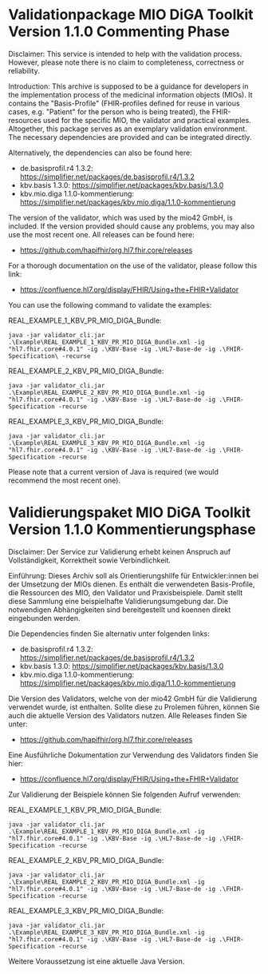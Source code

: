 # Validationpackage MIO DiGA Toolkit Version 1.1.0 Commenting Phase

Disclaimer:
This service is intended to help with the validation process. However, please note there is no claim to completeness, correctness or reliability. 

Introduction:
This archive is supposed to be a guidance for developers in the implementation process of the medicinal information objects (MIOs). It contains the "Basis-Profile" (FHIR-profiles defined for reuse in various cases, e.g. "Patient" for the person who is being treated), the FHIR-resources used for the specific MIO, the validator and practical examples. Altogether, this package serves as an exemplary validation environment. The necessary dependencies are provided and can be integrated directly. 

Alternatively, the dependencies can also be found here:
- de.basisprofil.r4 1.3.2: https://simplifier.net/packages/de.basisprofil.r4/1.3.2
- kbv.basis 1.3.0: https://simplifier.net/packages/kbv.basis/1.3.0
- kbv.mio.diga 1.1.0-kommentierung: https://simplifier.net/packages/kbv.mio.diga/1.1.0-kommentierung

The version of the validator, which was used by the mio42 GmbH, is included. If the version provided should cause any problems, you may also use the most recent one. All releases can be found here:
- https://github.com/hapifhir/org.hl7.fhir.core/releases

For a thorough documentation on the use of the validator, please follow this link:
- https://confluence.hl7.org/display/FHIR/Using+the+FHIR+Validator

You can use the following command to validate the examples:

REAL_EXAMPLE_1_KBV_PR_MIO_DIGA_Bundle:
```
java -jar validator_cli.jar .\Example\REAL_EXAMPLE_1_KBV_PR_MIO_DIGA_Bundle.xml -ig "hl7.fhir.core#4.0.1" -ig .\KBV-Base -ig .\HL7-Base-de -ig .\FHIR-Specification\ -recurse
```

REAL_EXAMPLE_2_KBV_PR_MIO_DIGA_Bundle:
```
java -jar validator_cli.jar .\Example\REAL_EXAMPLE_2_KBV_PR_MIO_DIGA_Bundle.xml -ig "hl7.fhir.core#4.0.1" -ig .\KBV-Base -ig .\HL7-Base-de -ig .\FHIR-Specification -recurse
```

REAL_EXAMPLE_3_KBV_PR_MIO_DIGA_Bundle:
```
java -jar validator_cli.jar .\Example\REAL_EXAMPLE_3_KBV_PR_MIO_DIGA_Bundle.xml -ig "hl7.fhir.core#4.0.1" -ig .\KBV-Base -ig .\HL7-Base-de -ig .\FHIR-Specification -recurse
```

Please note that a current version of Java is required (we would recommend the most recent one).


# Validierungspaket MIO DiGA Toolkit Version 1.1.0 Kommentierungsphase

Disclaimer: 
Der Service zur Validierung erhebt keinen Anspruch auf Vollständigkeit, Korrektheit sowie Verbindlichkeit.

Einführung:
Dieses Archiv soll als Orientierungshilfe für Entwickler:innen bei der Umsetzung der MIOs dienen. 
Es enthält die verwendeten Basis-Profile, die Ressourcen des MIO, den Validator und Praxisbeispiele. Damit stellt diese Sammlung eine beispielhafte Validierungsumgebung dar. Die notwendigen Abhängigkeiten sind bereitgestellt und koennen direkt eingebunden werden.


Die Dependencies finden Sie alternativ unter folgenden links:

- de.basisprofil.r4 1.3.2: https://simplifier.net/packages/de.basisprofil.r4/1.3.2
- kbv.basis 1.3.0: https://simplifier.net/packages/kbv.basis/1.3.0
- kbv.mio.diga 1.1.0-kommentierung: https://simplifier.net/packages/kbv.mio.diga/1.1.0-kommentierung

Die Version des Validators, welche von der mio42 GmbH für die Validierung verwendet wurde, ist enthalten. Sollte diese zu Prolemen führen, können Sie auch die aktuelle  Version des Validators nutzen. Alle Releases finden Sie unter: 
- https://github.com/hapifhir/org.hl7.fhir.core/releases

Eine Ausführliche Dokumentation zur Verwendung des Validators finden Sie hier:
- https://confluence.hl7.org/display/FHIR/Using+the+FHIR+Validator

Zur Validierung der Beispiele können Sie folgenden Aufruf verwenden:

REAL_EXAMPLE_1_KBV_PR_MIO_DIGA_Bundle:
```
java -jar validator_cli.jar .\Example\REAL_EXAMPLE_1_KBV_PR_MIO_DIGA_Bundle.xml -ig "hl7.fhir.core#4.0.1" -ig .\KBV-Base -ig .\HL7-Base-de -ig .\FHIR-Specification -recurse
```

REAL_EXAMPLE_2_KBV_PR_MIO_DIGA_Bundle:
```
java -jar validator_cli.jar .\Example\REAL_EXAMPLE_2_KBV_PR_MIO_DIGA_Bundle.xml -ig "hl7.fhir.core#4.0.1" -ig .\KBV-Base -ig .\HL7-Base-de -ig .\FHIR-Specification -recurse
```

REAL_EXAMPLE_3_KBV_PR_MIO_DIGA_Bundle:
```
java -jar validator_cli.jar .\Example\REAL_EXAMPLE_3_KBV_PR_MIO_DIGA_Bundle.xml -ig "hl7.fhir.core#4.0.1" -ig .\KBV-Base -ig .\HL7-Base-de -ig .\FHIR-Specification -recurse
```

Weitere Voraussetzung ist eine aktuelle Java Version.
